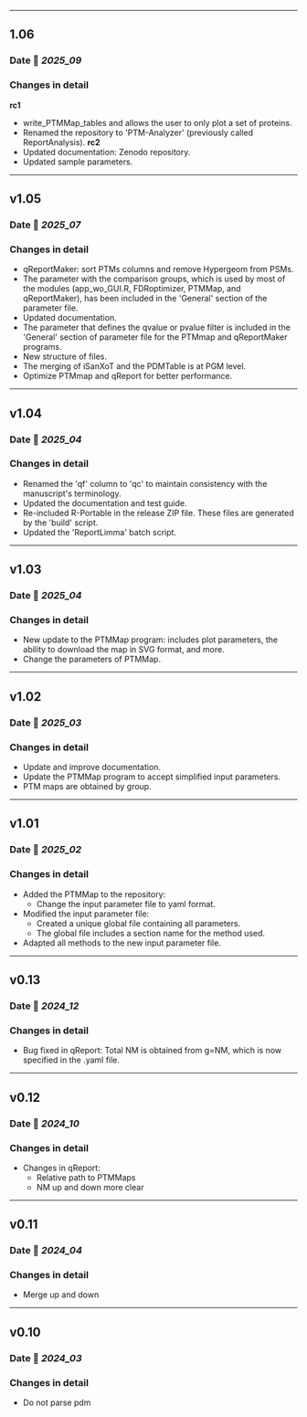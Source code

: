 ___
## 1.06

### Date 📅 *2025_09*

### Changes in detail

**rc1**
+ write_PTMMap_tables and allows the user to only plot a set of proteins.
+ Renamed the repository to 'PTM-Analyzer' (previously called ReportAnalysis).
**rc2**
+ Updated documentation: Zenodo repository.
+ Updated sample parameters.


___
## v1.05

### Date 📅 *2025_07*

### Changes in detail

+ qReportMaker: sort PTMs columns and remove Hypergeom from PSMs.
+ The parameter with the comparison groups, which is used by most of the modules (app_wo_GUI.R, FDRoptimizer, PTMMap, and qReportMaker), has been included in the 'General' section of the parameter file.
+ Updated documentation.
+ The parameter that defines the qvalue or pvalue filter is included in the 'General' section of parameter file for the PTMmap and qReportMaker programs.
+ New structure of files.
+ The merging of iSanXoT and the PDMTable is at PGM level.
+ Optimize PTMmap and qReport for better performance.




___
## v1.04

### Date 📅 *2025_04*

### Changes in detail

+ Renamed the 'qf' column to 'qc' to maintain consistency with the manuscript's terminology.
+ Updated the documentation and test guide.
+ Re-included R-Portable in the release ZIP file. These files are generated by the 'build' script.
+ Updated the 'ReportLimma' batch script.

___
## v1.03

### Date 📅 *2025_04*

### Changes in detail

+ New update to the PTMMap program: includes plot parameters, the ability to download the map in SVG format, and more.
+ Change the parameters of PTMMap.


___
## v1.02

### Date 📅 *2025_03*

### Changes in detail

+ Update and improve documentation.
+ Update the PTMMap program to accept simplified input parameters.
+ PTM maps are obtained by group.


___
## v1.01

### Date 📅 *2025_02*

### Changes in detail

+ Added the PTMMap to the repository:
  - Change the input parameter file to yaml format.
+ Modified the input parameter file:
  - Created a unique global file containing all parameters.
  - The global file includes a section name for the method used.
+ Adapted all methods to the new input parameter file.

___
## v0.13

### Date 📅 *2024_12*

### Changes in detail

+ Bug fixed in qReport: Total NM is obtained from g=NM, which is now specified in the .yaml file.


___
## v0.12

### Date 📅 *2024_10*

### Changes in detail

+ Changes in qReport:
  - Relative path to PTMMaps
  - NM up and down more clear


___
## v0.11

### Date 📅 *2024_04*

### Changes in detail

+ Merge up and down


___
## v0.10

### Date 📅 *2024_03*

### Changes in detail

+ Do not parse pdm

